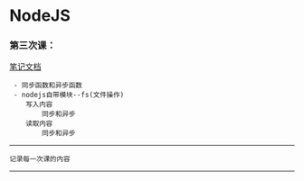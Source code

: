 # NodeJS

### 第三次课：
[笔记文档](https://github.com/yi-sheep/NodeJS/blob/master/%E7%AC%AC%E4%B8%89/READM.md)

     - 同步函数和异步函数
     - nodejs自带模块--fs(文件操作)
        写入内容
            同步和异步
        读取内容
            同步和异步


---
    记录每一次课的内容
---
